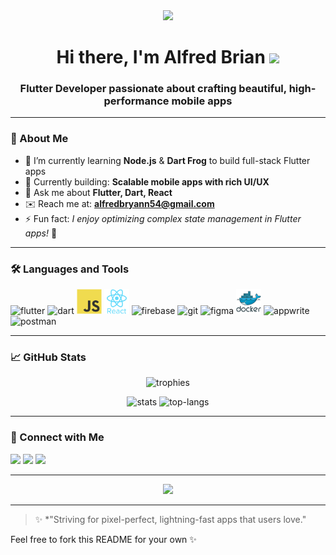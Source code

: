 <div align="center">
  <img src="https://media.giphy.com/media/qgQUggAC3Pfv687qPC/giphy.gif" width="200" />
  <h1>Hi there, I'm Alfred Brian <img src="https://media.giphy.com/media/hvRJCLFzcasrR4ia7z/giphy.gif" width="30" /></h1>
  <h3>Flutter Developer passionate about crafting beautiful, high-performance mobile apps</h3>
</div>

---

### 🚀 About Me

* 🌱 I’m currently learning **Node.js** & **Dart Frog** to build full-stack Flutter apps
* 🔭 Currently building: **Scalable mobile apps with rich UI/UX**
* 💬 Ask me about **Flutter, Dart, React**
* ✉️ Reach me at: **[alfredbryann54@gmail.com](mailto:alfredbryann54@gmail.com)**
* ⚡ Fun fact: *I enjoy optimizing complex state management in Flutter apps!* 🔁

---

### 🛠️ Languages and Tools

<p align="left">
  <img src="https://www.vectorlogo.zone/logos/flutterio/flutterio-icon.svg" alt="flutter" width="40" height="40"/>
  <img src="https://www.vectorlogo.zone/logos/dartlang/dartlang-icon.svg" alt="dart" width="40" height="40"/>
  <img src="https://raw.githubusercontent.com/devicons/devicon/master/icons/javascript/javascript-original.svg" alt="javascript" width="40" height="40"/>
  <img src="https://raw.githubusercontent.com/devicons/devicon/master/icons/react/react-original-wordmark.svg" alt="react" width="40" height="40"/>
  <img src="https://www.vectorlogo.zone/logos/firebase/firebase-icon.svg" alt="firebase" width="40" height="40"/>
  <img src="https://www.vectorlogo.zone/logos/git-scm/git-scm-icon.svg" alt="git" width="40" height="40"/>
  <img src="https://www.vectorlogo.zone/logos/figma/figma-icon.svg" alt="figma" width="40" height="40"/>
  <img src="https://raw.githubusercontent.com/devicons/devicon/master/icons/docker/docker-original-wordmark.svg" alt="docker" width="40" height="40"/>
  <img src="https://www.vectorlogo.zone/logos/appwriteio/appwriteio-icon.svg" alt="appwrite" width="40" height="40"/>
  <img src="https://www.vectorlogo.zone/logos/getpostman/getpostman-icon.svg" alt="postman" width="40" height="40"/>
</p>

---

### 📈 GitHub Stats

<p align="center">
  <img src="https://github-profile-trophy.vercel.app/?username=bryann54&theme=dracula&row=1&column=6" alt="trophies"/>
</p>
<p align="center">
  <img src="https://github-readme-stats.vercel.app/api?username=bryann54&show_icons=true&theme=radical" alt="stats"/>
  <img src="https://github-readme-stats.vercel.app/api/top-langs/?username=bryann54&layout=compact&theme=radical" alt="top-langs"/>
</p>

---

### 📲 Connect with Me

<p align="left">
  <a href="https://twitter.com/alfredbryann54" target="blank"><img src="https://img.shields.io/twitter/follow/alfredbryann54?logo=twitter&style=for-the-badge"/></a>
  <a href="https://www.linkedin.com/in/alfredbrian/" target="blank"><img src="https://img.shields.io/badge/LinkedIn-Alfred%20Brian-blue?style=for-the-badge&logo=linkedin"/></a>
  <a href="https://www.instagram.com/nduuko/" target="blank"><img src="https://img.shields.io/badge/Instagram-@nduuko-E4405F?style=for-the-badge&logo=instagram&logoColor=white"/></a>
</p>

---

<div align="center">
  <img src="https://readme-typing-svg.herokuapp.com?font=Fira+Code&size=22&pause=1000&center=true&vCenter=true&width=435&lines=I+build+Flutter+apps+that+scale.;I+design+beautiful+UIs.;I+love+clean+architecture.;Let's+code+together!"/>
</div>

---

> ✨ \*"Striving for pixel-perfect, lightning-fast apps that users love."

Feel free to fork this README for your own ✨
